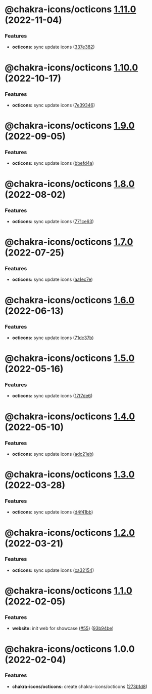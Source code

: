 # @chakra-icons/octicons [1.11.0](https://github.com/kodingdotninja/chakra-icons/compare/@chakra-icons/octicons@1.10.0...@chakra-icons/octicons@1.11.0) (2022-11-04)

### Features

- **octicons:** sync update icons ([337e382](https://github.com/kodingdotninja/chakra-icons/commit/337e38244e2e548800acbce71e41ca7ed1d718f2))

# @chakra-icons/octicons [1.10.0](https://github.com/kodingdotninja/chakra-icons/compare/@chakra-icons/octicons@1.9.0...@chakra-icons/octicons@1.10.0) (2022-10-17)

### Features

- **octicons:** sync update icons ([7e39346](https://github.com/kodingdotninja/chakra-icons/commit/7e39346f7f5b4fa77df4c2087f8fb5329e88e833))

# @chakra-icons/octicons [1.9.0](https://github.com/kodingdotninja/chakra-icons/compare/@chakra-icons/octicons@1.8.0...@chakra-icons/octicons@1.9.0) (2022-09-05)

### Features

- **octicons:** sync update icons ([bbefd4a](https://github.com/kodingdotninja/chakra-icons/commit/bbefd4a19c3f99c98e5ad7a4eac1274a05cac0ff))

# @chakra-icons/octicons [1.8.0](https://github.com/kodingdotninja/chakra-icons/compare/@chakra-icons/octicons@1.7.0...@chakra-icons/octicons@1.8.0) (2022-08-02)

### Features

- **octicons:** sync update icons ([771ce63](https://github.com/kodingdotninja/chakra-icons/commit/771ce63c4261742f975111ebf17ea3f1085628d1))

# @chakra-icons/octicons [1.7.0](https://github.com/kodingdotninja/chakra-icons/compare/@chakra-icons/octicons@1.6.0...@chakra-icons/octicons@1.7.0) (2022-07-25)

### Features

- **octicons:** sync update icons ([aa1ec7e](https://github.com/kodingdotninja/chakra-icons/commit/aa1ec7e5318d16472e44415e1e3720fe9140b96a))

# @chakra-icons/octicons [1.6.0](https://github.com/kodingdotninja/chakra-icons/compare/@chakra-icons/octicons@1.5.0...@chakra-icons/octicons@1.6.0) (2022-06-13)

### Features

- **octicons:** sync update icons ([71dc37b](https://github.com/kodingdotninja/chakra-icons/commit/71dc37b5cd55b73157dcb6494c3fb112d3f348d8))

# @chakra-icons/octicons [1.5.0](https://github.com/kodingdotninja/chakra-icons/compare/@chakra-icons/octicons@1.4.0...@chakra-icons/octicons@1.5.0) (2022-05-16)

### Features

- **octicons:** sync update icons ([17f7de6](https://github.com/kodingdotninja/chakra-icons/commit/17f7de698b573dbecfc540734fa78ab4cada9371))

# @chakra-icons/octicons [1.4.0](https://github.com/kodingdotninja/chakra-icons/compare/@chakra-icons/octicons@1.3.0...@chakra-icons/octicons@1.4.0) (2022-05-10)

### Features

- **octicons:** sync update icons ([adc21eb](https://github.com/kodingdotninja/chakra-icons/commit/adc21eb8880c8da519cef537e22f3f7e9f652230))

# @chakra-icons/octicons [1.3.0](https://github.com/kodingdotninja/chakra-icons/compare/@chakra-icons/octicons@1.2.0...@chakra-icons/octicons@1.3.0) (2022-03-28)

### Features

- **octicons:** sync update icons ([d4f41bb](https://github.com/kodingdotninja/chakra-icons/commit/d4f41bb06398086671ab3e39552b9e71c175b8ba))

# @chakra-icons/octicons [1.2.0](https://github.com/kodingdotninja/chakra-icons/compare/@chakra-icons/octicons@1.1.0...@chakra-icons/octicons@1.2.0) (2022-03-21)

### Features

- **octicons:** sync update icons ([ca32154](https://github.com/kodingdotninja/chakra-icons/commit/ca32154b41f597f9981ffc1708cb88b1271c9532))

# @chakra-icons/octicons [1.1.0](https://github.com/kodingdotninja/chakra-icons/compare/@chakra-icons/octicons@1.0.0...@chakra-icons/octicons@1.1.0) (2022-02-05)

### Features

- **website:** init web for showcase ([#55](https://github.com/kodingdotninja/chakra-icons/issues/55)) ([93b94be](https://github.com/kodingdotninja/chakra-icons/commit/93b94bebe0f9a7ff0481bf3c564515e75d453a02))

# @chakra-icons/octicons 1.0.0 (2022-02-04)

### Features

- **chakra-icons/octicons:** create chakra-icons/octicons ([273b1d8](https://github.com/kodingdotninja/chakra-icons/commit/273b1d8317e4cce6a5c03d18d45cb99dd2d35579))
